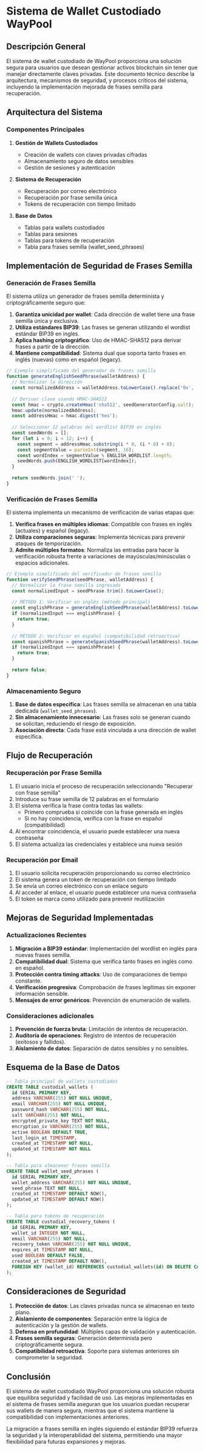 # Sistema de Wallet Custodiado WayPool

## Descripción General

El sistema de wallet custodiado de WayPool proporciona una solución segura para usuarios que desean gestionar activos blockchain sin tener que manejar directamente claves privadas. Este documento técnico describe la arquitectura, mecanismos de seguridad, y procesos críticos del sistema, incluyendo la implementación mejorada de frases semilla para recuperación.

## Arquitectura del Sistema

### Componentes Principales

1. **Gestión de Wallets Custodiados**
   - Creación de wallets con claves privadas cifradas
   - Almacenamiento seguro de datos sensibles
   - Gestión de sesiones y autenticación

2. **Sistema de Recuperación**
   - Recuperación por correo electrónico
   - Recuperación por frase semilla única
   - Tokens de recuperación con tiempo limitado

3. **Base de Datos**
   - Tablas para wallets custodiados
   - Tablas para sesiones
   - Tablas para tokens de recuperación
   - Tabla para frases semilla (wallet_seed_phrases)

## Implementación de Seguridad de Frases Semilla

### Generación de Frases Semilla

El sistema utiliza un generador de frases semilla determinista y criptográficamente seguro que:

1. **Garantiza unicidad por wallet**: Cada dirección de wallet tiene una frase semilla única y exclusiva.
2. **Utiliza estándares BIP39**: Las frases se generan utilizando el wordlist estándar BIP39 en inglés.
3. **Aplica hashing criptográfico**: Uso de HMAC-SHA512 para derivar frases a partir de la dirección.
4. **Mantiene compatibilidad**: Sistema dual que soporta tanto frases en inglés (nuevas) como en español (legacy).

```javascript
// Ejemplo simplificado del generador de frases semilla
function generateEnglishSeedPhrase(walletAddress) {
  // Normalizar la dirección
  const normalizedAddress = walletAddress.toLowerCase().replace('0x', '');
  
  // Derivar clave usando HMAC-SHA512
  const hmac = crypto.createHmac('sha512', seedGeneratorConfig.salt);
  hmac.update(normalizedAddress);
  const addressHmac = hmac.digest('hex');
  
  // Seleccionar 12 palabras del wordlist BIP39 en inglés
  const seedWords = [];
  for (let i = 0; i < 12; i++) {
    const segment = addressHmac.substring(i * 8, (i * 8) + 8);
    const segmentValue = parseInt(segment, 16);
    const wordIndex = segmentValue % ENGLISH_WORDLIST.length;
    seedWords.push(ENGLISH_WORDLIST[wordIndex]);
  }
  
  return seedWords.join(' ');
}
```

### Verificación de Frases Semilla

El sistema implementa un mecanismo de verificación de varias etapas que:

1. **Verifica frases en múltiples idiomas**: Compatible con frases en inglés (actuales) y español (legacy).
2. **Utiliza comparaciones seguras**: Implementa técnicas para prevenir ataques de temporización.
3. **Admite múltiples formatos**: Normaliza las entradas para hacer la verificación robusta frente a variaciones de mayúsculas/minúsculas o espacios adicionales.

```javascript
// Ejemplo simplificado del verificador de frases semilla
function verifySeedPhrase(seedPhrase, walletAddress) {
  // Normalizar la frase semilla ingresada
  const normalizedInput = seedPhrase.trim().toLowerCase();
  
  // MÉTODO 1: Verificar en inglés (método principal)
  const englishPhrase = generateEnglishSeedPhrase(walletAddress).toLowerCase();
  if (normalizedInput === englishPhrase) {
    return true;
  }
  
  // MÉTODO 2: Verificar en español (compatibilidad retroactiva)
  const spanishPhrase = generateSpanishSeedPhrase(walletAddress).toLowerCase();
  if (normalizedInput === spanishPhrase) {
    return true;
  }
  
  return false;
}
```

### Almacenamiento Seguro

1. **Base de datos específica**: Las frases semilla se almacenan en una tabla dedicada (`wallet_seed_phrases`).
2. **Sin almacenamiento innecesario**: Las frases solo se generan cuando se solicitan, reduciendo el riesgo de exposición.
3. **Asociación directa**: Cada frase está vinculada a una dirección de wallet específica.

## Flujo de Recuperación

### Recuperación por Frase Semilla

1. El usuario inicia el proceso de recuperación seleccionando "Recuperar con frase semilla"
2. Introduce su frase semilla de 12 palabras en el formulario
3. El sistema verifica la frase contra todas las wallets:
   - Primero comprueba si coincide con la frase generada en inglés
   - Si no hay coincidencia, verifica con la frase en español (compatibilidad)
4. Al encontrar coincidencia, el usuario puede establecer una nueva contraseña
5. El sistema actualiza las credenciales y establece una nueva sesión

### Recuperación por Email

1. El usuario solicita recuperación proporcionando su correo electrónico
2. El sistema genera un token de recuperación con tiempo limitado
3. Se envía un correo electrónico con un enlace seguro
4. Al acceder al enlace, el usuario puede establecer una nueva contraseña
5. El token se marca como utilizado para prevenir reutilización

## Mejoras de Seguridad Implementadas

### Actualizaciones Recientes

1. **Migración a BIP39 estándar**: Implementación del wordlist en inglés para nuevas frases semilla.
2. **Compatibilidad dual**: Sistema que verifica tanto frases en inglés como en español.
3. **Protección contra timing attacks**: Uso de comparaciones de tiempo constante.
4. **Verificación progresiva**: Comprobación de frases legítimas sin exponer información sensible.
5. **Mensajes de error genéricos**: Prevención de enumeración de wallets.

### Consideraciones adicionales

1. **Prevención de fuerza bruta**: Limitación de intentos de recuperación.
2. **Auditoría de operaciones**: Registro de intentos de recuperación (exitosos y fallidos).
3. **Aislamiento de datos**: Separación de datos sensibles y no sensibles.

## Esquema de la Base de Datos

```sql
-- Tabla principal de wallets custodiados
CREATE TABLE custodial_wallets (
  id SERIAL PRIMARY KEY,
  address VARCHAR(255) NOT NULL UNIQUE,
  email VARCHAR(255) NOT NULL UNIQUE,
  password_hash VARCHAR(255) NOT NULL,
  salt VARCHAR(255) NOT NULL,
  encrypted_private_key TEXT NOT NULL,
  encryption_iv VARCHAR(255) NOT NULL,
  active BOOLEAN DEFAULT TRUE,
  last_login_at TIMESTAMP,
  created_at TIMESTAMP NOT NULL,
  updated_at TIMESTAMP NOT NULL
);

-- Tabla para almacenar frases semilla
CREATE TABLE wallet_seed_phrases (
  id SERIAL PRIMARY KEY,
  wallet_address VARCHAR(255) NOT NULL UNIQUE,
  seed_phrase TEXT NOT NULL,
  created_at TIMESTAMP DEFAULT NOW(),
  updated_at TIMESTAMP DEFAULT NOW()
);

-- Tabla para tokens de recuperación
CREATE TABLE custodial_recovery_tokens (
  id SERIAL PRIMARY KEY,
  wallet_id INTEGER NOT NULL,
  email VARCHAR(255) NOT NULL,
  recovery_token VARCHAR(255) NOT NULL UNIQUE,
  expires_at TIMESTAMP NOT NULL,
  used BOOLEAN DEFAULT FALSE,
  created_at TIMESTAMP DEFAULT NOW(),
  FOREIGN KEY (wallet_id) REFERENCES custodial_wallets(id) ON DELETE CASCADE
);
```

## Consideraciones de Seguridad

1. **Protección de datos**: Las claves privadas nunca se almacenan en texto plano.
2. **Aislamiento de componentes**: Separación entre la lógica de autenticación y la gestión de wallets.
3. **Defensa en profundidad**: Múltiples capas de validación y autenticación.
4. **Frases semilla seguras**: Generación determinista pero criptográficamente segura.
5. **Compatibilidad retroactiva**: Soporte para sistemas anteriores sin comprometer la seguridad.

## Conclusión

El sistema de wallet custodiado WayPool proporciona una solución robusta que equilibra seguridad y facilidad de uso. Las mejoras implementadas en el sistema de frases semilla aseguran que los usuarios puedan recuperar sus wallets de manera segura, mientras que el sistema mantiene la compatibilidad con implementaciones anteriores.

La migración a frases semilla en inglés siguiendo el estándar BIP39 refuerza la seguridad y la interoperabilidad del sistema, permitiendo una mayor flexibilidad para futuras expansiones y mejoras.